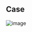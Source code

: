 

## Case

![image](https://github.com/user-attachments/assets/fa258385-a506-4770-bae0-b3a9b1354c11)
